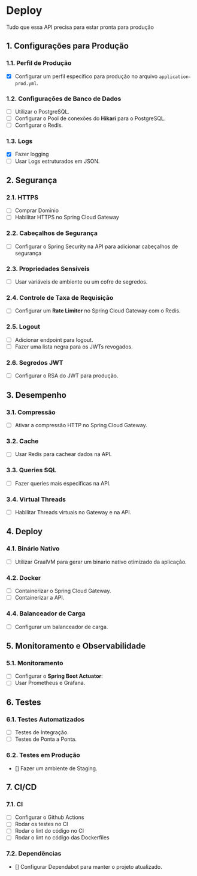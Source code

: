 # Deploy

Tudo que essa API precisa para estar pronta para produção

## **1. Configurações para Produção**

### **1.1. Perfil de Produção**
- [x] Configurar um perfil específico para produção no arquivo `application-prod.yml`.

### **1.2. Configurações de Banco de Dados**
- [ ] Utilizar o PostgreSQL.
- [ ] Configurar o Pool de conexões do **Hikari** para o PostgreSQL.
- [ ] Configurar o Redis.

### **1.3. Logs**
- [x] Fazer logging
- [ ] Usar Logs estruturados em JSON.

## **2. Segurança**

### **2.1. HTTPS**
- [ ] Comprar Domínio
- [ ] Habilitar HTTPS no Spring Cloud Gateway

### **2.2. Cabeçalhos de Segurança**
- [ ] Configurar o Spring Security na API para adicionar cabeçalhos de segurança

### **2.3. Propriedades Sensíveis**
- [ ] Usar variáveis de ambiente ou um cofre de segredos.

### **2.4. Controle de Taxa de Requisição**
- [ ] Configurar um **Rate Limiter** no Spring Cloud Gateway com o Redis.

### **2.5. Logout**
- [ ] Adicionar endpoint para logout.
- [ ] Fazer uma lista negra para os JWTs revogados.

### **2.6. Segredos JWT**
- [ ] Configurar o RSA do JWT para produção.

## **3. Desempenho**

### **3.1. Compressão**
- [ ] Ativar a compressão HTTP no Spring Cloud Gateway.

### **3.2. Cache**
- [ ] Usar Redis para cachear dados na API.

### **3.3. Queries SQL**
- [ ] Fazer queries mais especificas na API.

### **3.4. Virtual Threads**
- [ ] Habilitar Threads virtuais no Gateway e na API.

## **4. Deploy**

### **4.1. Binário Nativo**
- [ ] Utilizar GraalVM para gerar um binario nativo otimizado da aplicação.

### **4.2. Docker**
- [ ] Containerizar o Spring Cloud Gateway.
- [ ] Containerizar a API.

### **4.4. Balanceador de Carga**
- [ ] Configurar um balanceador de carga.

## **5. Monitoramento e Observabilidade**

### **5.1. Monitoramento**
- [ ] Configurar o **Spring Boot Actuator**: 
- [ ] Usar Prometheus e Grafana.

## **6. Testes**

### **6.1. Testes Automatizados**
- [ ] Testes de Integração.
- [ ] Testes de Ponta a Ponta.

### **6.2. Testes em Produção**
- [] Fazer um ambiente de Staging.






## **7. CI/CD**

### 7.1. CI

- [ ] Configurar o Github Actions
- [ ] Rodar os testes no CI
- [ ] Rodar o lint do código no CI
- [ ] Rodar o lint no código das Dockerfiles

### 7.2. Dependências
- [] Configurar Dependabot para manter o projeto atualizado.